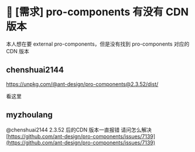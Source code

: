 # 👑 [需求] pro-components 有没有 CDN 版本

本人想在要 external pro-components，但是没有找到 pro-components 对应的 CDN 版本

## chenshuai2144

https://unpkg.com/@ant-design/pro-components@2.3.52/dist/

看这里

## myzhoulang

@chenshuai2144 2.3.52 后的CDN 版本一直报错 请问怎么解决
[https://github.com/ant-design/pro-components/issues/7139](https://github.com/ant-design/pro-components/issues/7139)
